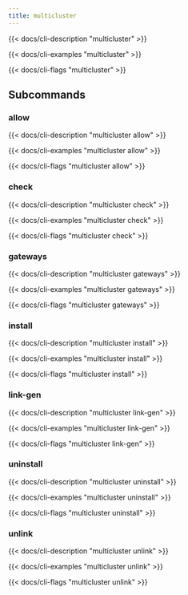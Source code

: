 ```yaml
---
title: multicluster
---
```


{{< docs/cli-description "multicluster" >}}

{{< docs/cli-examples "multicluster" >}}

{{< docs/cli-flags "multicluster" >}}

## Subcommands

### allow

{{< docs/cli-description "multicluster allow" >}}

{{< docs/cli-examples "multicluster allow" >}}

{{< docs/cli-flags "multicluster allow" >}}

### check

{{< docs/cli-description "multicluster check" >}}

{{< docs/cli-examples "multicluster check" >}}

{{< docs/cli-flags "multicluster check" >}}

### gateways

{{< docs/cli-description "multicluster gateways" >}}

{{< docs/cli-examples "multicluster gateways" >}}

{{< docs/cli-flags "multicluster gateways" >}}

### install

{{< docs/cli-description "multicluster install" >}}

{{< docs/cli-examples "multicluster install" >}}

{{< docs/cli-flags "multicluster install" >}}

### link-gen

{{< docs/cli-description "multicluster link-gen" >}}

{{< docs/cli-examples "multicluster link-gen" >}}

{{< docs/cli-flags "multicluster link-gen" >}}

### uninstall

{{< docs/cli-description "multicluster uninstall" >}}

{{< docs/cli-examples "multicluster uninstall" >}}

{{< docs/cli-flags "multicluster uninstall" >}}

### unlink

{{< docs/cli-description "multicluster unlink" >}}

{{< docs/cli-examples "multicluster unlink" >}}

{{< docs/cli-flags "multicluster unlink" >}}
